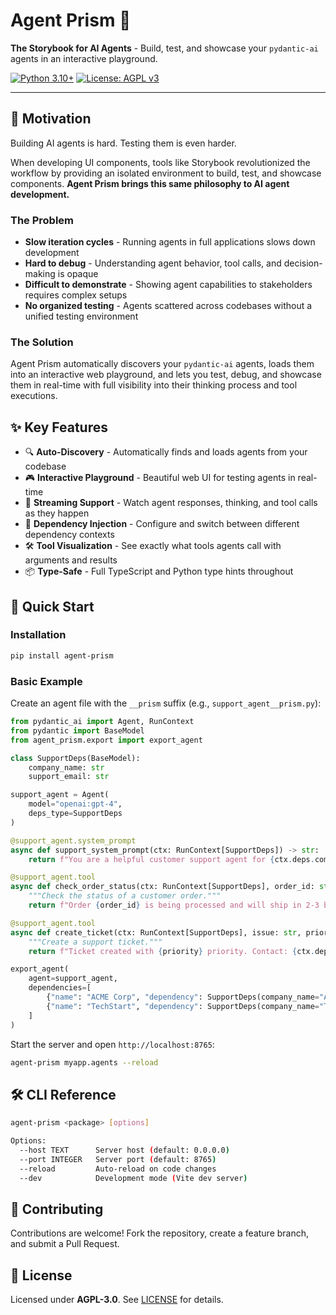 # Agent Prism 🔬

**The Storybook for AI Agents** - Build, test, and showcase your `pydantic-ai` agents in an interactive playground.

[![Python 3.10+](https://img.shields.io/badge/python-3.10+-blue.svg)](https://www.python.org/downloads/)
[![License: AGPL v3](https://img.shields.io/badge/License-AGPL%20v3-blue.svg)](https://www.gnu.org/licenses/agpl-3.0)

---

## 🎯 Motivation

Building AI agents is hard. Testing them is even harder.

When developing UI components, tools like Storybook revolutionized the workflow by providing an isolated environment to build, test, and showcase components. **Agent Prism brings this same philosophy to AI agent development.**

### The Problem

- **Slow iteration cycles** - Running agents in full applications slows down development
- **Hard to debug** - Understanding agent behavior, tool calls, and decision-making is opaque
- **Difficult to demonstrate** - Showing agent capabilities to stakeholders requires complex setups
- **No organized testing** - Agents scattered across codebases without a unified testing environment

### The Solution

Agent Prism automatically discovers your `pydantic-ai` agents, loads them into an interactive web playground, and lets you test, debug, and showcase them in real-time with full visibility into their thinking process and tool executions.

## ✨ Key Features

- 🔍 **Auto-Discovery** - Automatically finds and loads agents from your codebase
- 🎮 **Interactive Playground** - Beautiful web UI for testing agents in real-time
- 🔄 **Streaming Support** - Watch agent responses, thinking, and tool calls as they happen
- 🧩 **Dependency Injection** - Configure and switch between different dependency contexts
- 🛠️ **Tool Visualization** - See exactly what tools agents call with arguments and results
- 📦 **Type-Safe** - Full TypeScript and Python type hints throughout

## 🚀 Quick Start

### Installation

```bash
pip install agent-prism
```

### Basic Example

Create an agent file with the `__prism` suffix (e.g., `support_agent__prism.py`):

```python
from pydantic_ai import Agent, RunContext
from pydantic import BaseModel
from agent_prism.export import export_agent

class SupportDeps(BaseModel):
    company_name: str
    support_email: str

support_agent = Agent(
    model="openai:gpt-4",
    deps_type=SupportDeps
)

@support_agent.system_prompt
async def support_system_prompt(ctx: RunContext[SupportDeps]) -> str:
    return f"You are a helpful customer support agent for {ctx.deps.company_name}."

@support_agent.tool
async def check_order_status(ctx: RunContext[SupportDeps], order_id: str) -> str:
    """Check the status of a customer order."""
    return f"Order {order_id} is being processed and will ship in 2-3 business days."

@support_agent.tool
async def create_ticket(ctx: RunContext[SupportDeps], issue: str, priority: str) -> str:
    """Create a support ticket."""
    return f"Ticket created with {priority} priority. Contact: {ctx.deps.support_email}"

export_agent(
    agent=support_agent,
    dependencies=[
        {"name": "ACME Corp", "dependency": SupportDeps(company_name="ACME Corporation", support_email="support@acme.com")},
        {"name": "TechStart", "dependency": SupportDeps(company_name="TechStart Inc", support_email="help@techstart.io")}
    ]
)
```

Start the server and open `http://localhost:8765`:

```bash
agent-prism myapp.agents --reload
```

## 🛠️ CLI Reference

```bash
agent-prism <package> [options]

Options:
  --host TEXT      Server host (default: 0.0.0.0)
  --port INTEGER   Server port (default: 8765)
  --reload         Auto-reload on code changes
  --dev            Development mode (Vite dev server)
```

## 🤝 Contributing

Contributions are welcome! Fork the repository, create a feature branch, and submit a Pull Request.

## 📄 License

Licensed under **AGPL-3.0**. See [LICENSE](LICENSE) for details.
